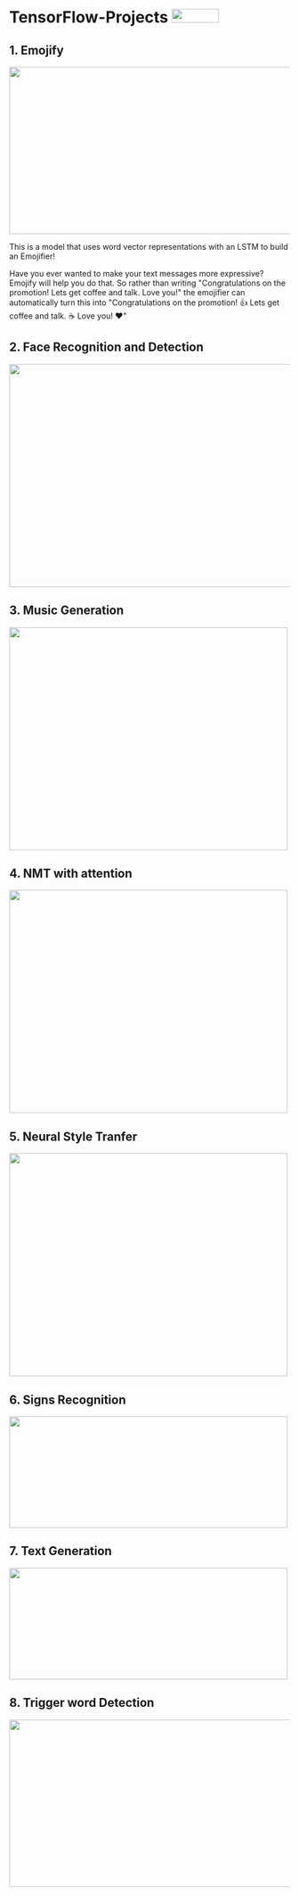 # TensorFlow-Projects     <img src="https://github.com/aobaruwa/TensorFlow-Projects/blob/master/Pix/tf.png" height = "25" width="85">

## 1. Emojify
<img src="https://github.com/aobaruwa/TensorFlow-Projects/blob/master/Pix/emojify.png" height = "300" width="600">

This is a model that uses word vector representations with an LSTM to build an Emojifier!

Have you ever wanted to make your text messages more expressive? Emojify will help you do that. So rather than writing "Congratulations on the promotion! Lets get coffee and talk. Love you!" the emojifier can automatically turn this into "Congratulations on the promotion! 👍 Lets get coffee and talk. ☕️ Love you! ❤️"

## 2. Face Recognition and Detection
<img src="https://github.com/aobaruwa/TensorFlow-Projects/blob/master/Pix/DeepFace.png" height = "400" width="800">


## 3. Music Generation 
<img src="https://github.com/aobaruwa/TensorFlow-Projects/blob/master/Pix/music_sampling.png" height = "400" width="500">

## 4. NMT with attention
<img src="https://github.com/aobaruwa/TensorFlow-Projects/blob/master/Pix/nmt with attention.png" height = "400" width="500">

## 5. Neural Style Tranfer
<img src="https://github.com/aobaruwa/TensorFlow-Projects/blob/master/Pix/emojify.png" height = "400" width="500">

## 6. Signs Recognition
<img src="https://github.com/aobaruwa/TensorFlow-Projects/blob/master/Pix/signs_data_kiank1.png" height = "200" width="500">

## 7. Text Generation
<img src="https://github.com/aobaruwa/TensorFlow-Projects/blob/master/Pix/textGen.png" height = "200" width="500">

## 8. Trigger word Detection
<img src="https://github.com/aobaruwa/TensorFlow-Projects/blob/master/Pix/TriggerWG.png" height = "300" width="600">
